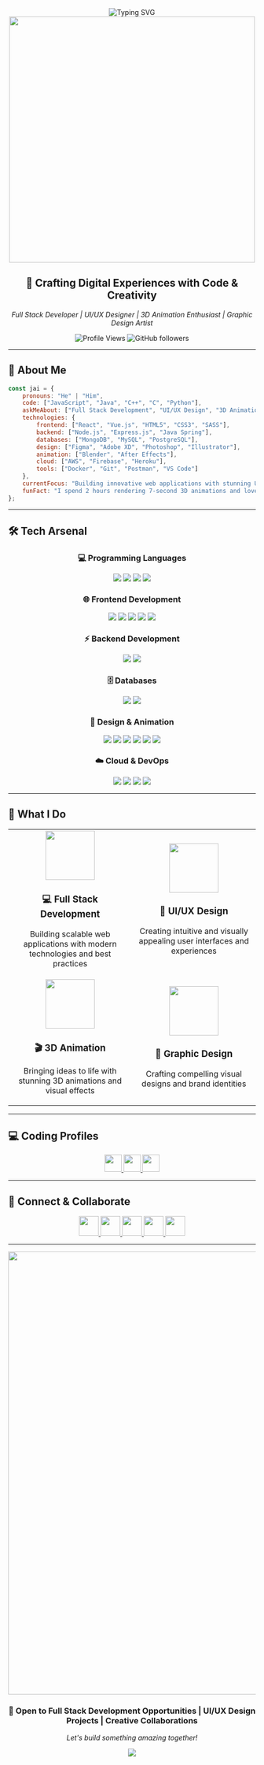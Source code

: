 <div align="center">
  <img src="https://readme-typing-svg.herokuapp.com?font=Orbitron&size=35&pause=1000&color=00D9FF&center=true&vCenter=true&width=600&lines=Hi+%F0%9F%91%8B%2C+I'm+Jai+Sandhu;Full+Stack+Developer;UI%2FUX+Designer;3D+Animation+Artist;Problem+Solver" alt="Typing SVG" />
</div>

<div align="center">
  <img src="https://user-images.githubusercontent.com/74038190/225813708-98b745f2-7d22-48cf-9150-083f1b00d6c9.gif" width="500">
</div>

<h2 align="center">🚀 Crafting Digital Experiences with Code & Creativity</h2>

<p align="center">
  <em>Full Stack Developer | UI/UX Designer | 3D Animation Enthusiast | Graphic Design Artist</em>
</p>

<div align="center">
  <img src="https://komarev.com/ghpvc/?username=jai-sandhu&label=Profile%20views&color=0e75b6&style=flat" alt="Profile Views" />
  <img src="https://img.shields.io/github/followers/jai-sandhu?label=Followers&style=social" alt="GitHub followers" />
</div>

---

## 💫 About Me

```javascript
const jai = {
    pronouns: "He" | "Him",
    code: ["JavaScript", "Java", "C++", "C", "Python"],
    askMeAbout: ["Full Stack Development", "UI/UX Design", "3D Animation", "Graphic Design"],
    technologies: {
        frontend: ["React", "Vue.js", "HTML5", "CSS3", "SASS"],
        backend: ["Node.js", "Express.js", "Java Spring"],
        databases: ["MongoDB", "MySQL", "PostgreSQL"],
        design: ["Figma", "Adobe XD", "Photoshop", "Illustrator"],
        animation: ["Blender", "After Effects"],
        cloud: ["AWS", "Firebase", "Heroku"],
        tools: ["Docker", "Git", "Postman", "VS Code"]
    },
    currentFocus: "Building innovative web applications with stunning UI/UX",
    funFact: "I spend 2 hours rendering 7-second 3D animations and love every minute of it! 🎬"
};
```

---

## 🛠️ Tech Arsenal

<div align="center">

### 💻 Programming Languages
<p>
  <img src="https://img.shields.io/badge/JavaScript-F7DF1E?style=for-the-badge&logo=javascript&logoColor=black" />
  <img src="https://img.shields.io/badge/Java-ED8B00?style=for-the-badge&logo=openjdk&logoColor=white" />
  <img src="https://img.shields.io/badge/C++-00599C?style=for-the-badge&logo=c%2B%2B&logoColor=white" />
  <img src="https://img.shields.io/badge/C-00599C?style=for-the-badge&logo=c&logoColor=white" />
</p>

### 🌐 Frontend Development
<p>
  <img src="https://img.shields.io/badge/React-20232A?style=for-the-badge&logo=react&logoColor=61DAFB" />
  <img src="https://img.shields.io/badge/Next.js-35495E?style=for-the-badge&logo=Next.js&logoColor=00000" />
  <img src="https://img.shields.io/badge/HTML5-E34F26?style=for-the-badge&logo=html5&logoColor=white" />
  <img src="https://img.shields.io/badge/CSS3-1572B6?style=for-the-badge&logo=css3&logoColor=white" />
  <img src="https://img.shields.io/badge/Sass-CC6699?style=for-the-badge&logo=sass&logoColor=white" />
</p>

### ⚡ Backend Development
<p>
  <img src="https://img.shields.io/badge/Node.js-43853D?style=for-the-badge&logo=node.js&logoColor=white" />
  <img src="https://img.shields.io/badge/Express.js-404D59?style=for-the-badge" />
</p>

### 🗄️ Databases
<p>
  <img src="https://img.shields.io/badge/MongoDB-4EA94B?style=for-the-badge&logo=mongodb&logoColor=white" />
  <img src="https://img.shields.io/badge/MySQL-005C84?style=for-the-badge&logo=mysql&logoColor=white" />
</p>

### 🎨 Design & Animation
<p>
  <img src="https://img.shields.io/badge/Figma-F24E1E?style=for-the-badge&logo=figma&logoColor=white" />
  <img src="https://img.shields.io/badge/Adobe%20XD-470137?style=for-the-badge&logo=Adobe%20XD&logoColor=#FF61F6" />
  <img src="https://img.shields.io/badge/Blender-%23F5792A.svg?style=for-the-badge&logo=blender&logoColor=white" />
  <img src="https://img.shields.io/badge/Adobe%20Photoshop-31A8FF?style=for-the-badge&logo=Adobe%20Photoshop&logoColor=black" />
  <img src="https://img.shields.io/badge/Adobe%20Illustrator-FF9A00?style=for-the-badge&logo=adobe%20illustrator&logoColor=white" />
  <img src="https://img.shields.io/badge/After%20Effects-9999FF?style=for-the-badge&logo=Adobe%20After%20Effects&logoColor=white" />
</p>

### ☁️ Cloud & DevOps
<p>
  <img src="https://img.shields.io/badge/AWS-232F3E?style=for-the-badge&logo=amazon-aws&logoColor=white" />
  <img src="https://img.shields.io/badge/Firebase-039BE5?style=for-the-badge&logo=Firebase&logoColor=white" />
  <img src="https://img.shields.io/badge/Docker-2496ED?style=for-the-badge&logo=docker&logoColor=white" />
  <img src="https://img.shields.io/badge/Git-F05032?style=for-the-badge&logo=git&logoColor=white" />
</p>

</div>

---

## 💼 What I Do

<div align="center">
  <table>
    <tr>
      <td align="center" width="50%">
        <img src="https://user-images.githubusercontent.com/74038190/212257467-871d32b7-e401-42e8-a166-fcfd7baa4c6b.gif" width="100">
        <h3>💻 Full Stack Development</h3>
        <p>Building scalable web applications with modern technologies and best practices</p>
      </td>
      <td align="center" width="50%">
        <img src="https://user-images.githubusercontent.com/74038190/212257454-16e3712e-945a-4ca2-b238-408ad0bf87e6.gif" width="100">
        <h3>🎨 UI/UX Design</h3>
        <p>Creating intuitive and visually appealing user interfaces and experiences</p>
      </td>
    </tr>
    <tr>
      <td align="center" width="50%">
        <img src="https://user-images.githubusercontent.com/74038190/212257465-7ce8d493-cac5-494e-982a-5a9deb852c4b.gif" width="100">
        <h3>🎬 3D Animation</h3>
        <p>Bringing ideas to life with stunning 3D animations and visual effects</p>
      </td>
      <td align="center" width="50%">
        <img src="https://user-images.githubusercontent.com/74038190/212257468-1e9a91f1-b626-4baa-b15d-5c385dfa7ed2.gif" width="100">
        <h3>🎨 Graphic Design</h3>
        <p>Crafting compelling visual designs and brand identities</p>
      </td>
    </tr>
  </table>
</div>

---


## 💻 Coding Profiles

<div align="center">
  <a href="https://leetcode.com/u/jaisandhu87/" target="_blank">
    <img src="https://img.shields.io/badge/-LeetCode-FFA116?style=for-the-badge&logo=LeetCode&logoColor=black" height="35px">
  </a>
  <a href="https://www.codingninjas.com/codestudio/profile/jai-sandhu" target="_blank">
    <img src="https://img.shields.io/badge/-Coding%20Ninjas-DD6620?style=for-the-badge&logoColor=white" height="35px">
  </a>
  <a href="https://www.hackerrank.com/jai_sandhu" target="_blank">
    <img src="https://img.shields.io/badge/-Hackerrank-2EC866?style=for-the-badge&logo=HackerRank&logoColor=white" height="35px">
  </a>
</div>

---

## 🤝 Connect & Collaborate

<div align="center">
  <a href="https://linkedin.com/in/jai-sandhu" target="_blank">
    <img src="https://img.shields.io/badge/LinkedIn-0077B5?style=for-the-badge&logo=linkedin&logoColor=white" height="40px">
  </a>
  <a href="https://twitter.com/jai_sandhu_dev" target="_blank">
    <img src="https://img.shields.io/badge/Twitter-1DA1F2?style=for-the-badge&logo=twitter&logoColor=white" height="40px">
  </a>
  <a href="https://jai-sandhu.dev" target="_blank">
    <img src="https://img.shields.io/badge/Portfolio-FF5722?style=for-the-badge&logo=google-chrome&logoColor=white" height="40px">
  </a>
  <a href="mailto:jai.sandhu.dev@gmail.com" target="_blank">
    <img src="https://img.shields.io/badge/Gmail-D14836?style=for-the-badge&logo=gmail&logoColor=white" height="40px">
  </a>
  <a href="https://instagram.com/jai.sandhu.designs" target="_blank">
    <img src="https://img.shields.io/badge/Instagram-E4405F?style=for-the-badge&logo=instagram&logoColor=white" height="40px">
  </a>
</div>

---

<div align="center">
  <img src="https://user-images.githubusercontent.com/74038190/212284100-561aa473-3905-4a80-b561-0d28506553ee.gif" width="900">
</div>

<div align="center">
  <h3>💼 Open to Full Stack Development Opportunities | UI/UX Design Projects | Creative Collaborations</h3>
  <p><em>Let's build something amazing together!</em></p>
</div>

<div align="center">
  <img src="https://capsule-render.vercel.app/api?type=waving&color=gradient&height=100&section=footer&width=100%"/>
</div>
